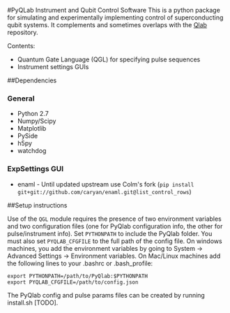 #PyQLab Instrument and Qubit Control Software
This is a python package for simulating and experimentally implementing control of superconducting qubit systems.  It complements and sometimes overlaps with the [Qlab](https://github.com/BBN-Q/Qlab) repository.

Contents:
* Quantum Gate Language (QGL) for specifying pulse sequences
* Instrument settings GUIs

##Dependencies
### General
* Python 2.7
* Numpy/Scipy
* Matplotlib
* PySide
* h5py
* watchdog 

### ExpSettings GUI
* enaml - Until updated upstream use Colm's fork (`pip install git+git://github.com/caryan/enaml.git@list_control_rows`)

##Setup instructions

Use of the `QGL` module requires the presence of two environment variables and two configuration files (one for PyQlab configuration info, the other for pulse/instrument info). Set `PYTHONPATH` to include the PyQlab folder. You must also set `PYQLAB_CFGFILE` to the full path of the config file. On windows machines, you add the environment variables by going to System -> Advanced Settings -> Environment variables. On Mac/Linux machines add the following lines to your .bashrc or .bash_profile:
```
export PYTHONPATH=/path/to/PyQlab:$PYTHONPATH
export PYQLAB_CFGFILE=/path/to/config.json
```

The PyQlab config and pulse params files can be created by running install.sh [TODO].
